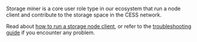 Storage miner is a core user role type in our ecosystem that run a node client and contribute to the storage space in the CESS network.

Read about [how to run a storage node client](./running.md), or refer to the [troubleshooting guide](./troubleshooting.md) if you encounter any problem.
